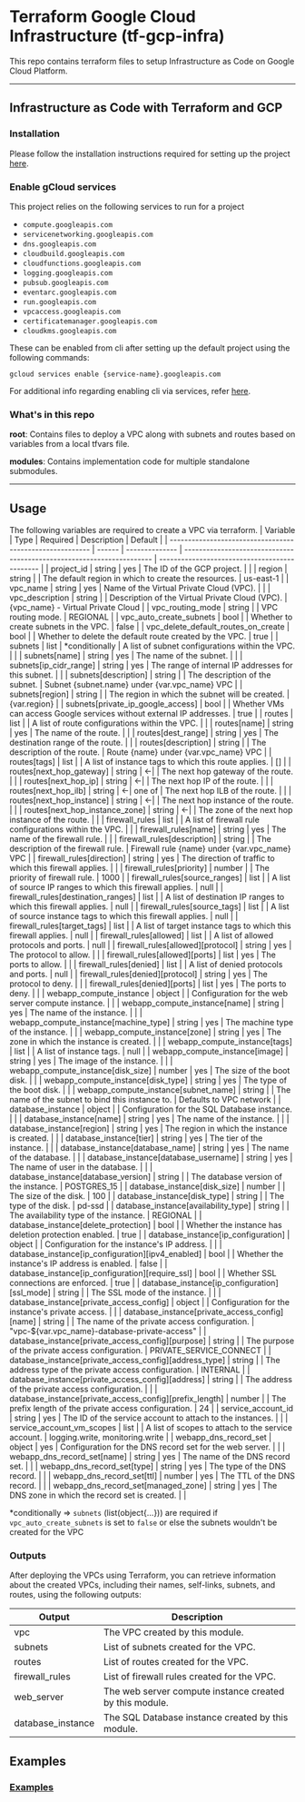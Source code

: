 # Terraform Google Cloud Infrastructure (tf-gcp-infra)

This repo contains terraform files to setup Infrastructure as Code on Google Cloud Platform.

---

## Infrastructure as Code with Terraform and GCP

### Installation

Please follow the installation instructions required for setting up the project [here](INSTALLATION.md).

### Enable gCloud services

This project relies on the following services to run for a project

- `compute.googleapis.com`
- `servicenetworking.googleapis.com`
- `dns.googleapis.com`
- `cloudbuild.googleapis.com`
- `cloudfunctions.googleapis.com`
- `logging.googleapis.com`
- `pubsub.googleapis.com`
- `eventarc.googleapis.com`
- `run.googleapis.com`
- `vpcaccess.googleapis.com`
- `certificatemanager.googleapis.com`
- `cloudkms.googleapis.com`

These can be enabled from cli after setting up the default project using the following commands:

    gcloud services enable {service-name}.googleapis.com

For additional info regarding enabling cli via services, refer [here](https://cloud.google.com/sdk/gcloud/reference/services/enable).

### What's in  this repo

**root**: Contains files to deploy a VPC along with subnets and routes based on variables from a local tfvars file.

**modules**: Contains implementation code for multiple standalone submodules.

---

## Usage

The following variables are required to create a VPC via terraform.
| Variable                                                 | Type   | Required       | Description                                                           | Default                                       |
| -------------------------------------------------------- | ------ | -------------- | --------------------------------------------------------------------- | --------------------------------------------- |
| project_id                                               | string | yes            | The ID of the GCP project.                                            |                                               |
| region                                                   | string |                | The default region in which to create the resources.                  | us-east-1                                     |
| vpc_name                                                 | string | yes            | Name of the Virtual Private Cloud (VPC).                              |                                               |
| vpc_description                                          | string |                | Description of the Virtual Private Cloud (VPC).                       | {vpc_name} - Virtual Private Cloud            |
| vpc_routing_mode                                         | string |                | VPC routing mode.                                                     | REGIONAL                                      |
| vpc_auto_create_subnets                                  | bool   |                | Whether to create subnets in the VPC.                                 | false                                         |
| vpc_delete_default_routes_on_create                      | bool   |                | Whether to delete the default route created by the VPC.               | true                                          |
| subnets                                                  | list   | *conditionally | A list of subnet configurations within the VPC.                       |                                               |
| subnets[name]                                            | string | yes            | The name of the subnet.                                               |                                               |
| subnets[ip_cidr_range]                                   | string | yes            | The range of internal IP addresses for this subnet.                   |                                               |
| subnets[description]                                     | string |                | The description of the subnet.                                        | Subnet {subnet.name} under {var.vpc_name} VPC |
| subnets[region]                                          | string |                | The region in which the subnet will be created.                       | {var.region}                                  |
| subnets[private_ip_google_access]                        | bool   |                | Whether VMs can access Google services without external IP addresses. | true                                          |
| routes                                                   | list   |                | A list of route configurations within the VPC.                        |                                               |
| routes[name]                                             | string | yes            | The name of the route.                                                |                                               |
| routes[dest_range]                                       | string | yes            | The destination range of the route.                                   |                                               |
| routes[description]                                      | string |                | The description of the route.                                         | Route {name} under {var.vpc_name} VPC         |
| routes[tags]                                             | list   |                | A list of instance tags to which this route applies.                  | []                                            |
| routes[next_hop_gateway]                                 | string | <-\|           | The next hop gateway of the route.                                    |                                               |
| routes[next_hop_ip]                                      | string | <-\|           | The next hop IP of the route.                                         |                                               |
| routes[next_hop_ilb]                                     | string | <-\|  one of   | The next hop ILB of the route.                                        |                                               |
| routes[next_hop_instance]                                | string | <-\|           | The next hop instance of the route.                                   |                                               |
| routes[next_hop_instance_zone]                           | string | <-\|           | The zone of the next hop instance of the route.                       |                                               |
| firewall_rules                                           | list   |                | A list of firewall rule configurations within the VPC.                |                                               |
| firewall_rules[name]                                     | string | yes            | The name of the firewall rule.                                        |                                               |
| firewall_rules[description]                              | string |                | The description of the firewall rule.                                 | Firewall rule {name} under {var.vpc_name} VPC |
| firewall_rules[direction]                                | string | yes            | The direction of traffic to which this firewall applies.              |                                               |
| firewall_rules[priority]                                 | number |                | The priority of firewall rule.                                        | 1000                                          |
| firewall_rules[source_ranges]                            | list   |                | A list of source IP ranges to which this firewall applies.            | null                                          |
| firewall_rules[destination_ranges]                       | list   |                | A list of destination IP ranges to which this firewall applies.       | null                                          |
| firewall_rules[source_tags]                              | list   |                | A list of source instance tags to which this firewall applies.        | null                                          |
| firewall_rules[target_tags]                              | list   |                | A list of target instance tags to which this firewall applies.        | null                                          |
| firewall_rules[allowed]                                  | list   |                | A list of allowed protocols and ports.                                | null                                          |
| firewall_rules[allowed]\[protocol]                       | string | yes            | The protocol to allow.                                                |                                               |
| firewall_rules[allowed]\[ports]                          | list   | yes            | The ports to allow.                                                   |                                               |
| firewall_rules[denied]                                   | list   |                | A list of denied protocols and ports.                                 | null                                          |
| firewall_rules[denied]\[protocol]                        | string | yes            | The protocol to deny.                                                 |                                               |
| firewall_rules[denied]\[ports]                           | list   | yes            | The ports to deny.                                                    |                                               |
| webapp_compute_instance                                  | object |                | Configuration for the web server compute instance.                    |                                               |
| webapp_compute_instance[name]                            | string | yes            | The name of the instance.                                             |                                               |
| webapp_compute_instance[machine_type]                    | string | yes            | The machine type of the instance.                                     |                                               |
| webapp_compute_instance[zone]                            | string | yes            | The zone in which the instance is created.                            |                                               |
| webapp_compute_instance[tags]                            | list   |                | A list of instance tags.                                              | null                                          |
| webapp_compute_instance[image]                           | string | yes            | The image of the instance.                                            |                                               |
| webapp_compute_instance[disk_size]                       | number | yes            | The size of the boot disk.                                            |                                               |
| webapp_compute_instance[disk_type]                       | string | yes            | The type of the boot disk.                                            |                                               |
| webapp_compute_instance[subnet_name]                     | string |                | The name of the subnet to bind this instance to.                      | Defaults to VPC network                       |
| database_instance                                        | object |                | Configuration for the SQL Database instance.                          |                                               |
| database_instance[name]                                  | string | yes            | The name of the instance.                                             |                                               |
| database_instance[region]                                | string | yes            | The region in which the instance is created.                          |                                               |
| database_instance[tier]                                  | string | yes            | The tier of the instance.                                             |                                               |
| database_instance[database_name]                         | string | yes            | The name of the database.                                             |                                               |
| database_instance[database_username]                     | string | yes            | The name of user in the database.                                     |                                               |
| database_instance[database_version]                      | string |                | The database version of the instance.                                 | POSTGRES_15                                   |
| database_instance[disk_size]                             | number |                | The size of the disk.                                                 | 100                                           |
| database_instance[disk_type]                             | string |                | The type of the disk.                                                 | pd-ssd                                        |
| database_instance[availability_type]                     | string |                | The availability type of the instance.                                | REGIONAL                                      |
| database_instance[delete_protection]                     | bool   |                | Whether the instance has deletion protection enabled.                 | true                                          |
| database_instance[ip_configuration]                      | object |                | Configuration for the instance's IP address.                          |                                               |
| database_instance[ip_configuration]\[ipv4_enabled]       | bool   |                | Whether the instance's IP address is enabled.                         | false                                         |
| database_instance[ip_configuration]\[require_ssl]        | bool   |                | Whether SSL connections are enforced.                                 | true                                          |
| database_instance[ip_configuration]\[ssl_mode]           | string |                | The SSL mode of the instance.                                         |                                               |
| database_instance[private_access_config]                 | object |                | Configuration for the instance's private access.                      |                                               |
| database_instance[private_access_config]\[name]          | string |                | The name of the private access configuration.                         | "vpc-${var.vpc_name}-database-private-access" |
| database_instance[private_access_config]\[purpose]       | string |                | The purpose of the private access configuration.                      | PRIVATE_SERVICE_CONNECT                       |
| database_instance[private_access_config]\[address_type]  | string |                | The address type of the private access configuration.                 | INTERNAL                                      |
| database_instance[private_access_config]\[address]       | string |                | The address of the private access configuration.                      |                                               |
| database_instance[private_access_config]\[prefix_length] | number |                | The prefix length of the private access configuration.                | 24                                            |
| service_account_id                                       | string | yes            | The ID of the service account to attach to the instances.             |                                               |
| service_account_vm_scopes                                | list   |                | A list of scopes to attach to the service account.                    | logging.write, monitoring.write               |
| webapp_dns_record_set                                    | object | yes            | Configuration for the DNS record set for the web server.              |                                               |
| webapp_dns_record_set[name]                              | string | yes            | The name of the DNS record set.                                       |                                               |
| webapp_dns_record_set[type]                              | string | yes            | The type of the DNS record.                                           |                                               |
| webapp_dns_record_set[ttl]                               | number | yes            | The TTL of the DNS record.                                            |                                               |
| webapp_dns_record_set[managed_zone]                      | string | yes            | The DNS zone in which the record set is created.                      |                                               |

\*conditionally => `subnets` (list(object{...})) are required if `vpc_auto_create_subnets` is set to `false` or else the subnets wouldn't be created for the VPC

### Outputs

After deploying the VPCs using Terraform, you can retrieve information about the created VPCs, including their names, self-links, subnets, and routes, using the following outputs:

| Output            | Description                                             |
| ----------------- | ------------------------------------------------------- |
| vpc               | The VPC created by this module.                         |
| subnets           | List of subnets created for the VPC.                    |
| routes            | List of routes created for the VPC.                     |
| firewall_rules    | List of firewall rules created for the VPC.             |
| web_server        | The web server compute instance created by this module. |
| database_instance | The SQL Database instance created by this module.       |

## Examples

### [Examples](EXAMPLES.md)
